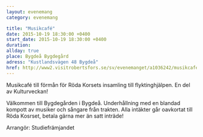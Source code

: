 ```yaml
---
layout: evenemang
category: evenemang

title: "Musikcafé"
date: 2015-10-19 18:30:00 +0400
start_date: 2015-10-19 18:30:00 +0400
duration: 
allday: true
place: Bygdeå Bygdegård
adress: "Kustlandsvägen 48 Bygdeå"
href: http://www2.visitrobertsfors.se/sv/evenemanget/a1036242/musikcafe/detaljer
---
```


Musikcafé till förmån för Röda Korsets insamling till flyktinghjälpen. En del av Kulturveckan!

Välkommen till Bygdegården i Bygdeå. Underhållning med en blandad kompott av musiker och sångare från trakten. Alla intäkter går oavkortat till Röda Kosrset, betala gärna mer än satt inträde!

Arrangör: Studiefrämjandet